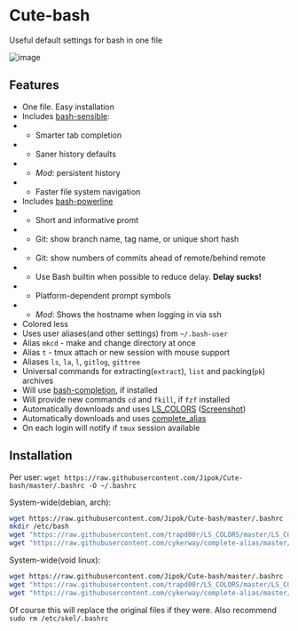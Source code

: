 # Cute-bash
Useful default settings for bash in one file

![image](https://user-images.githubusercontent.com/25588359/107625132-c6e65000-6c53-11eb-8673-80a8c9febdd4.png)

## Features
- One file. Easy installation
- Includes [bash-sensible](https://github.com/mrzool/bash-sensible):
- - Smarter tab completion
- - Saner history defaults
- - *Mod*: persistent history
- - Faster file system navigation
- Includes [bash-powerline](https://github.com/riobard/bash-powerline)
- - Short and informative promt 
- - Git: show branch name, tag name, or unique short hash
- - Git: show numbers of commits ahead of remote/behind remote
- - Use Bash builtin when possible to reduce delay. **Delay sucks!**
- - Platform-dependent prompt symbols
- - *Mod*: Shows the hostname when logging in via ssh
- Colored less
- Uses user aliases(and other settings) from `~/.bash-user`
- Alias `mkcd` - make and change directory at once
- Alias `t` - tmux attach or new session with mouse support
- Aliases `ls`, `la`, `l`, `gitlog`, `gittree`
- Universal commands for extracting(`extract`), `list` and packing(`pk`) archives
- Will use [bash-completion](https://github.com/scop/bash-completion), if installed
- Will provide new commands `cd` and `fkill`, if `fzf` installed
- Automatically downloads and uses [LS_COLORS](https://github.com/trapd00r/LS_COLORS) 
([Screenshot](https://raw.githubusercontent.com/trapd00r/LS_COLORS/master/docs/static/LS_COLORS.png))
- Automatically downloads and uses [complete_alias](https://github.com/cykerway/complete-alias) 
- On each login will notify if `tmux` session available 

## Installation

Per user:
`wget https://raw.githubusercontent.com/Jipok/Cute-bash/master/.bashrc -O ~/.bashrc`

System-wide(debian, arch):

```bash
wget https://raw.githubusercontent.com/Jipok/Cute-bash/master/.bashrc -O /etc/bash.bashrc
mkdir /etc/bash
wget "https://raw.githubusercontent.com/trapd00r/LS_COLORS/master/LS_COLORS" -O /etc/bash/ls_colors
wget "https://raw.githubusercontent.com/cykerway/complete-alias/master/complete_alias" -O /etc/bash/complete_alias
```

System-wide(void linux):

```bash
wget https://raw.githubusercontent.com/Jipok/Cute-bash/master/.bashrc -O /etc/bash/bashrc
wget "https://raw.githubusercontent.com/trapd00r/LS_COLORS/master/LS_COLORS" -O /etc/bash/ls_colors
wget "https://raw.githubusercontent.com/cykerway/complete-alias/master/complete_alias" -O /etc/bash/complete_alias
```

Of course this will replace the original files if they were. Also recommend `sudo rm /etc/skel/.bashrc` 

